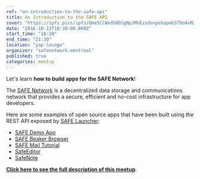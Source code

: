 ```yaml
---
ref: "an-introduction-to-the-safe-api"
title: An Introduction to the SAFE API
cover: "https://ipfs.pics/ipfs/Qme5CCWxdS8D1gNpJMVEzxdonpobapmG379oAxM2wRHd98"
date: "2016-10-13T18:30:00.000Z"
start_time: "18:30"
end_time: "21:30"
location: "yap-lounge"
organizer: "safenetwork-montreal"
published: true
categories: meetup
---
```


Let's learn **how to build apps for the SAFE Network**!

The [SAFE Network](https://safenetwork.org/) is a decentralized data storage and communications network that provides a secure, efficient and no-cost infrastructure for app developers.

Here are some examples of open source apps that have been built using the REST API exposed by [SAFE Launcher](https://maidsafe.readme.io/docs/launcher):

* [SAFE Demo App](https://apps.safenetwork.org/safe-demo-app/)
* [SAFE Beaker Browser](https://apps.safenetwork.org/safe-beaker-browser/)
* [SAFE Mail Tutorial](https://apps.safenetwork.org/safe-mail-tutorial/)
* [SafeEditor](https://apps.safenetwork.org/safeeditor/)
* [SafeNote](https://apps.safenetwork.org/safenote/)

**[Click here to see the full description of this meetup](https://montreal.safenetwork.org/events/an-introduction-to-the-safe-api/)**.
